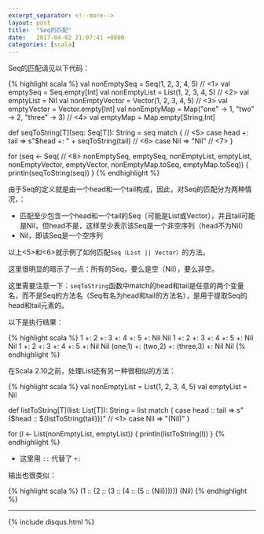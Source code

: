 ```yaml
---
excerpt_separator: <!--more-->
layout: post
title:  "Seq的匹配"
date:   2017-04-02 21:07:41 +0800
categories: [scala]
---
```


Seq的匹配请见以下代码：

{% highlight scala %}
val nonEmptySeq    = Seq(1, 2, 3, 4, 5)                              // <1>
val emptySeq       = Seq.empty[Int]
val nonEmptyList   = List(1, 2, 3, 4, 5)                             // <2>
val emptyList      = Nil
val nonEmptyVector = Vector(1, 2, 3, 4, 5)                           // <3>
val emptyVector    = Vector.empty[Int]
val nonEmptyMap    = Map("one" -> 1, "two" -> 2, "three" -> 3)       // <4>
val emptyMap       = Map.empty[String,Int]

def seqToString[T](seq: Seq[T]): String = seq match {                // <5>
  case head +: tail => s"$head +: " + seqToString(tail)              // <6>
  case Nil => "Nil"                                                  // <7>
}

for (seq <- Seq(                                                     // <8>
    nonEmptySeq, emptySeq, nonEmptyList, emptyList, 
    nonEmptyVector, emptyVector, nonEmptyMap.toSeq, emptyMap.toSeq)) {
  println(seqToString(seq))
}
{% endhighlight %}

<!--more-->

由于Seq的定义就是由一个head和一个tail构成，因此，对Seq的匹配分为两种情况，：

* 匹配至少包含一个head和一个tail的Seq（可能是List或Vector），并且tail可能是Nil，但head不是，这样至少表示该Seq是一个非空序列（head不为Nil）
* Nil，即该Seq是一个空序列

以上<5>和<6>就示例了如何匹配`Seq（List || Vector）`的方法。

这里很明显的暗示了一点：所有的Seq，要么是空（Nil），要么非空。

这里需要注意一下：`seqToString`函数中match的head和tail是任意的两个变量名，而不是Seq的方法名（Seq有名为head和tail的方法名），是用于提取Seq的head和tail元素的。



以下是执行结果：

{% highlight scala %}
1 +: 2 +: 3 +: 4 +: 5 +: Nil
Nil
1 +: 2 +: 3 +: 4 +: 5 +: Nil
Nil
1 +: 2 +: 3 +: 4 +: 5 +: Nil
Nil
(one,1) +: (two,2) +: (three,3) +: Nil
Nil
{% endhighlight %}


在Scala 2.10之前，处理List还有另一种很相似的方法：

{% highlight scala %}
val nonEmptyList = List(1, 2, 3, 4, 5)
val emptyList    = Nil

def listToString[T](list: List[T]): String = list match {
  case head :: tail => s"($head :: ${listToString(tail)})"           // <1>
  case Nil => "(Nil)"
}

for (l <- List(nonEmptyList, emptyList)) { println(listToString(l)) }
{% endhighlight %}

* 这里用 `::` 代替了 `+:`

输出也很类似：

{% highlight scala %}
(1 :: (2 :: (3 :: (4 :: (5 :: (Nil))))))
(Nil)
{% endhighlight %}

<hr/>
{% include disqus.html %}
